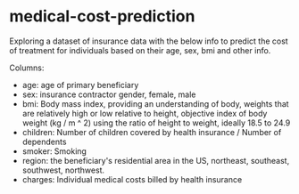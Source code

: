 # medical-cost-prediction

Exploring a dataset of insurance data with the below info to predict the cost of treatment for individuals based on their age, sex, bmi and other info.

Columns:

- age: age of primary beneficiary
- sex: insurance contractor gender, female, male
- bmi: Body mass index, providing an understanding of body, weights that are relatively high or low relative to height,               objective index of body weight (kg / m ^ 2) using the ratio of height to weight, ideally 18.5 to 24.9
- children: Number of children covered by health insurance / Number of dependents
- smoker: Smoking
- region: the beneficiary's residential area in the US, northeast, southeast, southwest, northwest.
- charges: Individual medical costs billed by health insurance
